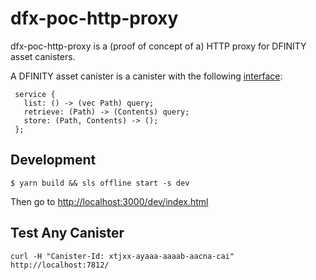 # dfx-poc-http-proxy

dfx-poc-http-proxy is a (proof of concept of a) HTTP proxy for DFINITY asset canisters.

A DFINITY asset canister is a canister with the following [interface](https://github.com/dfinity/candid/blob/master/spec/Candid.md):

```
 service {
   list: () -> (vec Path) query;
   retrieve: (Path) -> (Contents) query;
   store: (Path, Contents) -> ();
 };
 ```

## Development

```
$ yarn build && sls offline start -s dev
```

Then go to [http://localhost:3000/dev/index.html](http://localhost:3000/dev/index.html)

## Test Any Canister

```
curl -H "Canister-Id: xtjxx-ayaaa-aaaab-aacna-cai" http://localhost:7812/
```
